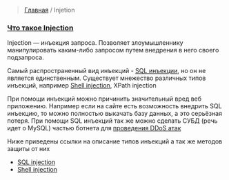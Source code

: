 > [Главная](../index.html) / Injetion

### <a id="about"></a> [Что такое Injection](#about)

 Injection — инъекция запроса. 
Позволяет злоумышленнику манипулировать каким-либо запросом путем внедрения в него своего подзапроса. 

 Самый распространенный вид инъекций - [SQL инъекции](sql.md), но он не является единственным.
Существует мнежество различных типов инъекций, например [Shell injection](shell.md), XPath injection

 При помощи инъекций можно причинить значительный вред веб приложению.
Например если на сайте есть возможность внедрить SQL инъекцию, то можно полностью выкачать базу данных, а это серьёзная потеря. 
При помощи SQL инъекций так же можно сделать СУБД (речь идет о MySQL) частью ботнета для [проведения DDoS атак](https://xakep.ru/2015/10/30/mysql-ddos/)

Ниже приведены ссылки на описание типов инъекций а так же методов защиты от них
* [SQL injection](sql.md)
* [Shell injection](shell.md)